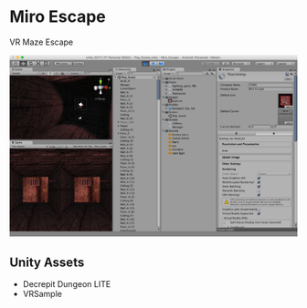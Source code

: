 # Miro Escape
VR Maze Escape

![](screenshot.png)

## Unity Assets
* Decrepit Dungeon LITE
* VRSample
